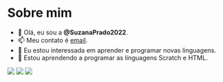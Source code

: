 # Sobre mim
- 👋 Olá, eu sou a **@SuzanaPrado2022**.
- 📫 Meu contato é [email](suzana.bochoski@escola.pr.gov.br).
- 👀 Eu estou interessada em aprender e programar novas linguagens.
- 🌱 Estou aprendendo a programar as linguagens Scratch e HTML.

![](https://a11ybadges.com/badge?logo=scratch)
![](https://img.shields.io/badge/HTML-239120?style=for-the-badge&logo=html5&logoColor=white)
![](https://img.shields.io/badge/JavaScript-323330?style=for-the-badge&logo=javascript&logoColor=F7DF1E)
<!---
SuzanaPrado2022/SuzanaPrado2022 is a ✨ special ✨ repository because its `README.md` (this file) appears on your GitHub profile.
You can click the Preview link to take a look at your changes.
--->
